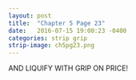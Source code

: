 ```yaml
---
layout: post
title:  "Chapter 5 Page 23"
date:   2016-07-15 19:00:23 -0400
categories: strip grip
strip-image: ch5pg23.png
---
```

AND LIQUIFY WITH GRIP ON PRICE!  
